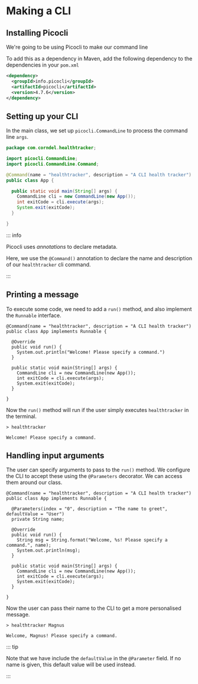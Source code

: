 # Making a CLI

<Vimeo id="1007716892" />

## Installing Picocli

We're going to be using Picocli to make our command line

To add this as a dependency in Maven, add the following dependency to the
dependencies in your `pom.xml`

```xml
<dependency>
  <groupId>info.picocli</groupId>
  <artifactId>picocli</artifactId>
  <version>4.7.6</version>
</dependency>
```

## Setting up your CLI

In the main class, we set up `picocli.CommandLine` to process the command line
`args`.

```java
package com.corndel.healthtracker;

import picocli.CommandLine;
import picocli.CommandLine.Command;

@Command(name = "healthtracker", description = "A CLI health tracker")
public class App {

  public static void main(String[] args) {
    CommandLine cli = new CommandLine(new App());
    int exitCode = cli.execute(args);
    System.exit(exitCode);
  }

}
```

::: info

Picocli uses _annotations_ to declare metadata.

Here, we use the `@Command()` annotation to declare the name and description of
our `healthtracker` cli command.

:::

## Printing a message

To execute some code, we need to add a `run()` method, and also implement the
`Runnable` interface.

```java{2,4-7}
@Command(name = "healthtracker", description = "A CLI health tracker")
public class App implements Runnable {

  @Override
  public void run() {
    System.out.println("Welcome! Please specify a command.")
  }

  public static void main(String[] args) {
    CommandLine cli = new CommandLine(new App());
    int exitCode = cli.execute(args);
    System.exit(exitCode);
  }

}
```

Now the `run()` method will run if the user simply executes `healthtracker` in
the terminal.

```console
> healthtracker

Welcome! Please specify a command.
```

## Handling input arguments

The user can specify arguments to pass to the `run()` method. We configure the
CLI to accept these using the `@Parameters` decorator. We can access them around
our class.

```java{4-5,9}
@Command(name = "healthtracker", description = "A CLI health tracker")
public class App implements Runnable {

  @Parameters(index = "0", description = "The name to greet", defaultValue = "User")
  private String name;

  @Override
  public void run() {
    String msg = String.format("Welcome, %s! Please specify a command.", name);
    System.out.println(msg);
  }

  public static void main(String[] args) {
    CommandLine cli = new CommandLine(new App());
    int exitCode = cli.execute(args);
    System.exit(exitCode);
  }

}
```

Now the user can pass their name to the CLI to get a more personalised message.

```console
> healthtracker Magnus

Welcome, Magnus! Please specify a command.
```

::: tip

Note that we have include the `defaultValue` in the `@Parameter` field. If no
name is given, this default value will be used instead.

:::
